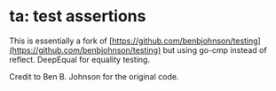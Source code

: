 # ta: test assertions

This is essentially a fork of [https://github.com/benbjohnson/testing](https://github.com/benbjohnson/testing) but using go-cmp instead of reflect. DeepEqual for equality testing.

Credit to Ben B. Johnson for the original code.
